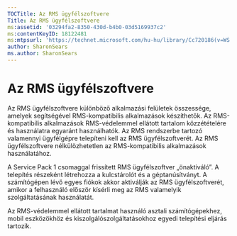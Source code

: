 ```yaml
---
TOCTitle: Az RMS ügyfélszoftvere
Title: Az RMS ügyfélszoftvere
ms:assetid: '03294fa2-8350-430d-b4b0-03d5169937c2'
ms:contentKeyID: 18122481
ms:mtpsurl: 'https://technet.microsoft.com/hu-hu/library/Cc720186(v=WS.10)'
author: SharonSears
ms.author: SharonSears
---
```


Az RMS ügyfélszoftvere
======================

Az RMS ügyfélszoftvere különböző alkalmazási felületek összessége, amelyek segítségével RMS-kompatibilis alkalmazások készíthetők. Az RMS-kompatibilis alkalmazások RMS-védelemmel ellátott tartalom közzétételére és használatra egyaránt használhatók. Az RMS rendszerbe tartozó valamennyi ügyfélgépre telepíteni kell az RMS ügyfélszoftverét. Az RMS ügyfélszoftvere nélkülözhetetlen az RMS-kompatibilis alkalmazások használatához.

A Service Pack 1 csomaggal frissített RMS ügyfélszoftver „önaktiváló”. A telepítés részeként létrehozza a kulcstárolót és a géptanúsítványt. A számítógépen lévő egyes fiókok akkor aktiválják az RMS ügyfélszoftverét, amikor a felhasználó először kísérli meg az RMS valamelyik szolgáltatásának használatát.

Az RMS-védelemmel ellátott tartalmat használó asztali számítógépekhez, mobil eszközökhöz és kiszolgálószolgáltatásokhoz egyedi telepítési eljárás tartozik.
